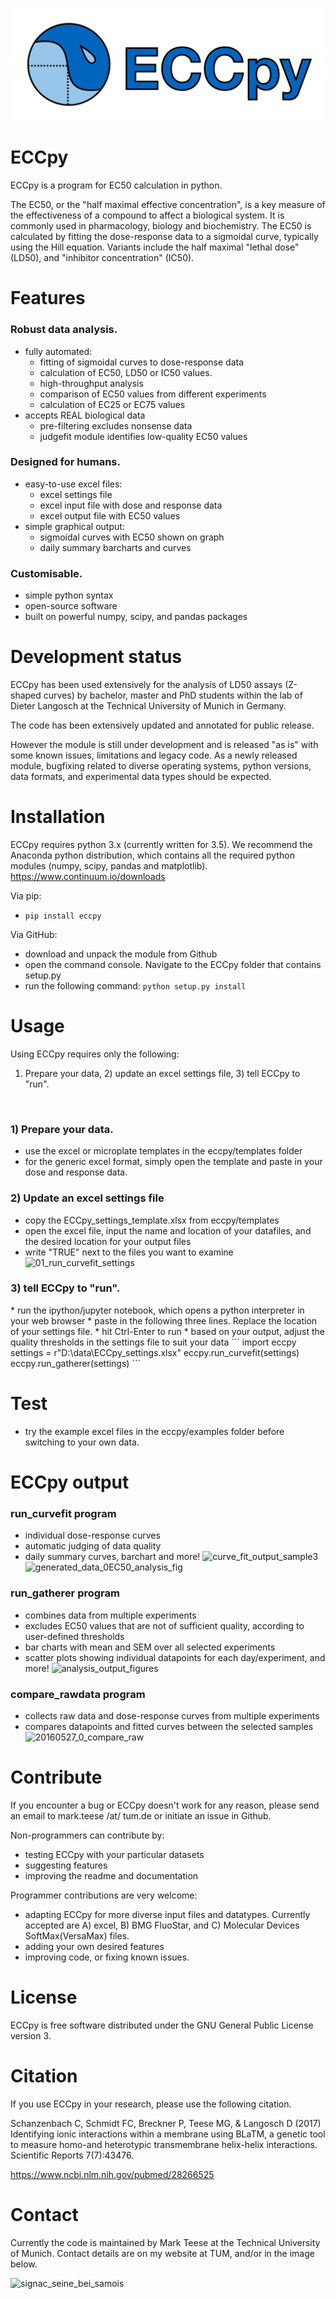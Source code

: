 ![ECCpy logo](docs/logo/ECCpy_logo.png)

# ECCpy
ECCpy is a program for EC50 calculation in python.

The EC50, or the "half maximal effective concentration", is a key measure of the effectiveness of a compound to affect a biological system. It is commonly used in pharmacology, biology and biochemistry. The EC50 is calculated by fitting the dose-response data to a sigmoidal curve, typically using the Hill equation. Variants include the half maximal "lethal dose" (LD50), and "inhibitor concentration" (IC50). 

# Features
<h3>Robust data analysis.</h3>

* fully automated:
    * fitting of sigmoidal curves to dose-response data
    * calculation of EC50, LD50 or IC50 values.
    * high-throughput analysis
    * comparison of EC50 values from different experiments
    * calculation of EC25 or EC75 values
* accepts REAL biological data
    * pre-filtering excludes nonsense data
    * judgefit module identifies low-quality EC50 values

<h3>Designed for humans.</h3>

* easy-to-use excel files:
    * excel settings file 
    * excel input file with dose and response data
    * excel output file with EC50 values
* simple graphical output:
    * sigmoidal curves with EC50 shown on graph
    * daily summary barcharts and curves

<h3>Customisable.</h3>

* simple python syntax 
* open-source software
* built on powerful numpy, scipy, and pandas packages

# Development status

ECCpy has been used extensively for the analysis of LD50 assays (Z-shaped curves) by bachelor, master and PhD students within the lab of Dieter Langosch at the Technical University of Munich in Germany. 

The code has been extensively updated and annotated for public release. 

However the module is still under development and is released "as is" with some known issues, limitations and legacy code. As a newly released module, bugfixing related to diverse operating systems, python versions, data formats, and experimental data types should be expected. 

# Installation

ECCpy requires python 3.x (currently written for 3.5). We recommend the Anaconda python distribution, which contains all the required python modules (numpy, scipy, pandas and matplotlib).
https://www.continuum.io/downloads

Via pip:
* `pip install eccpy`

Via GitHub:
* download and unpack the module from Github 
* open the command console. Navigate to the ECCpy folder that contains setup.py
* run the following command: 
   `python setup.py install`
 
# Usage
Using ECCpy requires only the following:
1) Prepare your data, 2) update an excel settings file, 3) tell ECCpy to "run".
<br />
<h3>1) Prepare your data.</h3>

* use the excel or microplate templates in the eccpy/templates folder
* for the generic excel format, simply open the template and paste in your dose and response data.

<h3>2) Update an excel settings file</h3>

* copy the ECCpy_settings_template.xlsx from eccpy/templates
* open the excel file, input the name and location of your datafiles, and the desired location for your output files
* write "TRUE" next to the files you want to examine
![01_run_curvefit_settings](https://raw.githubusercontent.com/teese/eccpy/master/docs/images/01_run_curvefit_settings.png)

<h3>3) tell ECCpy to "run".</h3>
* run the ipython/jupyter notebook, which opens a python interpreter in your web browser
* paste in the following three lines. Replace the location of your settings file.
* hit Ctrl-Enter to run
* based on your output, adjust the quality thresholds in the settings file to suit your data
```
import eccpy
settings = r"D:\data\ECCpy_settings.xlsx"
eccpy.run_curvefit(settings)
eccpy.run_gatherer(settings)
```

# Test
* try the example excel files in the eccpy/examples folder before switching to your own data.

# ECCpy output

<h3>run_curvefit program</h3>

* individual dose-response curves
* automatic judging of data quality
* daily summary curves, barchart and more!
![curve_fit_output_sample3](https://raw.githubusercontent.com/teese/eccpy/master/docs/images/curve_fit_output_sample3.png)
![generated_data_0EC50_analysis_fig](https://raw.githubusercontent.com/teese/eccpy/master/docs/images/generated_data_0EC50_analysis_fig.png)

<h3>run_gatherer program</h3>

* combines data from multiple experiments
* excludes EC50 values that are not of sufficient quality, according to user-defined thresholds
* bar charts with mean and SEM over all selected experiments
* scatter plots showing individual datapoints for each day/experiment, and more!
![analysis_output_figures](https://raw.githubusercontent.com/teese/eccpy/master/docs/images/analysis_output_figures.png)

<h3>compare_rawdata program</h3>

* collects raw data and dose-response curves from multiple experiments
* compares datapoints and fitted curves between the selected samples
![20160527_0_compare_raw](https://raw.githubusercontent.com/teese/eccpy/master/docs/images/20160527_0_compare_raw.png)

# Contribute
If you encounter a bug or ECCpy doesn't work for any reason, please send an email to mark.teese /at/ tum.de or initiate an issue in Github.

Non-programmers can contribute by:
* testing ECCpy with your particular datasets
* suggesting features
* improving the readme and documentation

Programmer contributions are very welcome:
* adapting ECCpy for more diverse input files and datatypes. Currently accepted are A) excel, B) BMG FluoStar, and C) Molecular Devices SoftMax(VersaMax) files.
* adding your own desired features
* improving code, or fixing known issues.

# License
ECCpy is free software distributed under the GNU General Public License version 3.

# Citation
If you use ECCpy in your research, please use the following citation.

Schanzenbach C, Schmidt FC, Breckner P, Teese MG, & Langosch D (2017) Identifying ionic interactions within a membrane using BLaTM, a genetic tool to measure homo-and heterotypic transmembrane helix-helix interactions. Scientific Reports 7(7):43476.

<https://www.ncbi.nlm.nih.gov/pubmed/28266525>

# Contact
Currently the code is maintained by Mark Teese at the Technical University of Munich. Contact details are on my website at TUM, and/or in the image below.

![signac_seine_bei_samois](https://raw.githubusercontent.com/teese/eccpy/master/docs/images/signac_seine_bei_samois.png)
